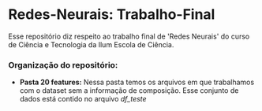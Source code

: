 # Redes-Neurais: Trabalho-Final
Esse repositório diz respeito ao trabalho final de 'Redes Neurais' do curso de Ciência e Tecnologia da Ilum Escola de Ciência.

### Organização do repositório:
* __Pasta 20 features:__ Nessa pasta temos os arquivos em que trabalhamos com o dataset sem a informação de composição. Esse conjunto de dados está contido no arquivo _df_teste_
  
